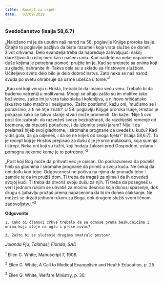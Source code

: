 ```yaml
---
title:  Recept za uspeh
date:   03/09/2019
---
```


### Svedočanstvo (Isaija 58,6.7)

„Naloženo mi je da uputim naš narod na 58. poglavlje Knjige proroka Isaije. Čitajte to poglavlje pažljivo da biste razumeli koja vrsta službe će doneti život crkvama. Delo evanđelja treba da napreduje zahvaljujući našoj darežljivosti u istoj meri kao i našem radu. Kad naiđete na neke napaćene duše kojima je potrebna pomoć, pružite im je. Kad se sretnete sa onima koji su gladni, nahranite ih. Takva dela su u skladu sa Hristovom službom. Učiteljevo sveto delo bilo je delo dobročinstva. Zato neka se naš narod svuda po svetu ohrabruje da uzme učešća u tome.“<sup>1</sup>	

„Kao oni koji veruju u Hrista, trebalo bi da imamo veću veru. Trebalo bi da budemo vatreniji u molitvama. Mnogi se pitaju zašto su im molitve tako beživotne, zašto im je vera tako slaba i kolebljiva, a njihovo hrišćansko iskustvo tako mračno i nesigurno. ’Zašto postismo’,  kažu oni, ’mučismo se i ponizismo, a ti ne htje znati?’ U 58. poglavlju Knjige proroka Isaije, Hristos je pokazao kako se takvo stanje stvari može promeniti. On kaže: ’Nije li ovo post što izabrah: da razvežeš sveze bezbožnosti, da razdriješiš remenje od bremena, da otpustiš potlačene, i da izlomite svaki jaram? Nije li da prelamaš hljeb svoj gladnome, i siromahe prognane da uvedeš u kuću? Kad vidiš gola, da ga odjeneš, i da se ne kriješ od svoga tijela?’ (Isaija 58,6.7). To je recept koji je Hristos prepisao za dušu čije je srce malaksalo, koja sumnja i strepi. Neka oni koji su tužni, koji hodaju žalosni pred Gospodom, ustanu i pomognu nekome kome je to potrebno.“<sup>2</sup>

„Post koji Bog može da prihvati već je opisan. On podrazumeva da podeliš hleb sa gladnima i siromahe prognane da primiš u svoju kuću. Ne čekaj da oni dođu kod tebe. Odgovornost ne počiva na njima da pronađu tebe i zamole te da im pružiš dom. Ti treba da tragaš za njima i da ih dovedeš svojoj kući. Ti treba da otvoriš svoju dušu za njih. Ti treba da posegneš u veri i jednom rukom se uhvatiš za moćnu desnicu koja donosi spasenje, dok drugu s ljubavlju pružaš prema napaćenima da bi im doneo olakšanje. Ne možeš se držati jednom rukom za Boga, dok drugom služiš svom ličnom zadovoljstvu.“<sup>3</sup>

**Odgovorite**

`1.	Kako bi članovi crkve trebalo da se odnose prema beskućnicima i onima koji stoje na uglu i prose novac?`

`2.	Zašto bi se služenje drugima smatralo postom?`

*Jolanda Pju, Talahasi, Florida, SAD*

<sup>1</sup>		Ellen G. White,  Manuscript 7, 1908.

<sup>2</sup>		Ellen G. White,  A Call to Medical Evangelism and Health Education, p. 25.

<sup>3</sup>		Ellen G. White,  Welfare Ministry, p. 30.

